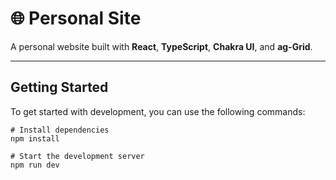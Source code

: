 # 🌐 Personal Site

A personal website built with **React**, **TypeScript**, **Chakra UI**, and **ag-Grid**.

---

## Getting Started

To get started with development, you can use the following commands:

```
# Install dependencies
npm install

# Start the development server
npm run dev

```